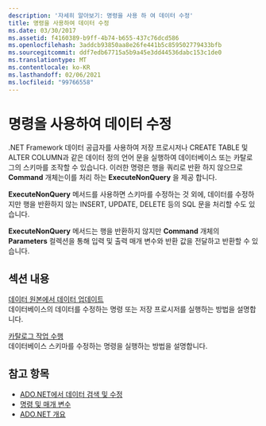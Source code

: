 ```yaml
---
description: '자세히 알아보기: 명령을 사용 하 여 데이터 수정'
title: 명령을 사용하여 데이터 수정
ms.date: 03/30/2017
ms.assetid: f4160389-b9ff-4b74-b655-437c76dcd586
ms.openlocfilehash: 3addcb93850aa8e26fe441b5c859502779433bfb
ms.sourcegitcommit: ddf7edb67715a5b9a45e3dd44536dabc153c1de0
ms.translationtype: MT
ms.contentlocale: ko-KR
ms.lasthandoff: 02/06/2021
ms.locfileid: "99766558"
---
```

# <a name="using-commands-to-modify-data"></a>명령을 사용하여 데이터 수정

.NET Framework 데이터 공급자를 사용하여 저장 프로시저나 CREATE TABLE 및 ALTER COLUMN과 같은 데이터 정의 언어 문을 실행하여 데이터베이스 또는 카탈로그의 스키마를 조작할 수 있습니다. 이러한 명령은 행을 쿼리로 반환 하지 않으므로 **Command** 개체는이를 처리 하는 **ExecuteNonQuery** 을 제공 합니다.  
  
 **ExecuteNonQuery** 메서드를 사용하면 스키마를 수정하는 것 외에, 데이터를 수정하지만 행을 반환하지 않는 INSERT, UPDATE, DELETE 등의 SQL 문을 처리할 수도 있습니다.  
  
 **ExecuteNonQuery** 메서드는 행을 반환하지 않지만 **Command** 개체의 **Parameters** 컬렉션을 통해 입력 및 출력 매개 변수와 반환 값을 전달하고 반환할 수 있습니다.  
  
## <a name="in-this-section"></a>섹션 내용  

 [데이터 원본에서 데이터 업데이트](updating-data-in-a-data-source.md)  
 데이터베이스의 데이터를 수정하는 명령 또는 저장 프로시저를 실행하는 방법을 설명합니다.  
  
 [카탈로그 작업 수행](performing-catalog-operations.md)  
 데이터베이스 스키마를 수정하는 명령을 실행하는 방법을 설명합니다.  
  
## <a name="see-also"></a>참고 항목

- [ADO.NET에서 데이터 검색 및 수정](retrieving-and-modifying-data.md)
- [명령 및 매개 변수](commands-and-parameters.md)
- [ADO.NET 개요](ado-net-overview.md)
